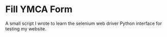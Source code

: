 # Fill YMCA Form

A small script I wrote to learn the selenium web driver Python interface for testing my website.
